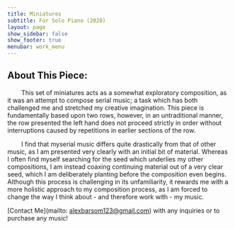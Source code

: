 ```yaml
---
title: Miniatures
subtitle: For Solo Piano (2020)
layout: page
show_sidebar: false
show_footer: true
menubar: work_menu
---
```


## About This Piece:

&nbsp;&nbsp;&nbsp;&nbsp;&nbsp;&nbsp;&nbsp;&nbsp;This set of miniatures acts as a somewhat exploratory composition, as it was an attempt to compose serial music; a task which has both challenged me and stretched my creative imagination. This piece is fundamentally based upon two rows, however, in an untraditional manner, the row presented the left hand does not proceed strictly in order without interruptions caused by repetitions in earlier sections of the row.

&nbsp;&nbsp;&nbsp;&nbsp;&nbsp;&nbsp;&nbsp;&nbsp;I find that myserial music differs quite drastically from that of other music, as I am presented very clearly with an initial bit of material. Whereas I often find myself searching for the seed which underlies my other compositions, I am instead coaxing continuing material out of a very clear seed, which I am deliberately planting before the composition even begins. Although this process is challenging in its unfamiliarity, it rewards me with a more holistic approach to my composition process, as I am forced to change the way I think about - and therefore work with - my music. 

[Contact Me](mailto: alexbarsom123@gmail.com) with any inquiries or to purchase any music!